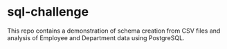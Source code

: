 # sql-challenge
This repo contains a demonstration of schema creation from CSV files and analysis of Employee and Department data using PostgreSQL.
